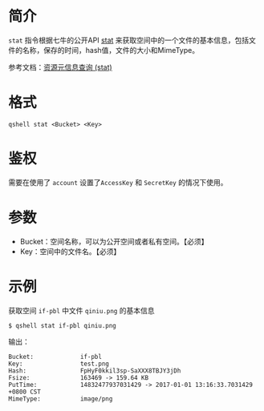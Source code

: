 # 简介
`stat` 指令根据七牛的公开API [stat](http://developer.qiniu.com/code/v6/api/kodo-api/rs/stat.html) 来获取空间中的一个文件的基本信息，包括文件的名称，保存的时间，hash值，文件的大小和MimeType。

参考文档：[资源元信息查询 (stat)](http://developer.qiniu.com/code/v6/api/kodo-api/rs/stat.html)

# 格式
```
qshell stat <Bucket> <Key>
```

# 鉴权
需要在使用了 `account` 设置了`AccessKey` 和 `SecretKey` 的情况下使用。

# 参数
- Bucket：空间名称，可以为公开空间或者私有空间。【必须】
- Key：空间中的文件名。【必须】

# 示例
获取空间 `if-pbl` 中文件 `qiniu.png` 的基本信息
```
$ qshell stat if-pbl qiniu.png
```

输出：
```
Bucket:             if-pbl
Key:                test.png
Hash:               FpHyF0kkil3sp-SaXXX8TBJY3jDh
Fsize:              163469 -> 159.64 KB
PutTime:            14832477937031429 -> 2017-01-01 13:16:33.7031429 +0800 CST
MimeType:           image/png
```